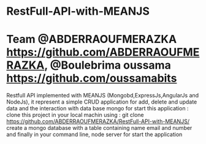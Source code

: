# RestFull-API-with-MEANJS
# Team @ABDERRAOUFMERAZKA https://github.com/ABDERRAOUFMERAZKA,  @Boulebrima oussama https://github.com/oussamabits
Restfull API implemented with MEANJS (Mongobd,ExpressJs,AngularJs and NodeJs), it represent a simple CRUD application for add, delete and update data and the interaction with data base mongo
for start this application : 
clone this project in your local machin using : 
git clone https://github.com/ABDERRAOUFMERAZKA/RestFull-API-with-MEANJS/
create a mongo database with a table containing name email and number
and finally in your command line, node server for start the application
